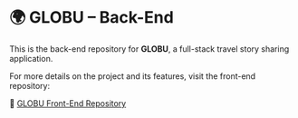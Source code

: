 # 🌍 GLOBU – Back-End

This is the back-end repository for **GLOBU**, a full-stack travel story sharing application.

For more details on the project and its features, visit the front-end repository:

🔗 [GLOBU Front-End Repository](https://github.com/ommadova/globu)
